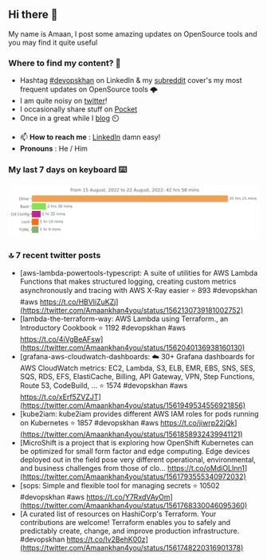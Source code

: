 <!--- [![Hits](https://hits.seeyoufarm.com/api/count/incr/badge.svg?url=https%3A%2F%2Fgithub.com%2Fakhan4u%2Fhit-counter&count_bg=%2379C83D&title_bg=%23555555&icon=&icon_color=%23E7E7E7&title=visits&edge_flat=false)](https://hits.seeyoufarm.com) --->

## Hi there 👋

My name is Amaan, I post some amazing updates on OpenSource tools and you may find it quite useful

### Where to find my content? 🤔

* Hashtag [#devopskhan](https://www.linkedin.com/feed/hashtag/devopskhan/) on LinkedIn & my [subreddit](https://www.reddit.com/r/devopskhan/) cover's my most frequent updates on OpenSource tools 🌩️
* I am quite noisy on [twitter](https://twitter.com/Amaankhan4you)!
* I occasionally share stuff on [Pocket](https://getpocket.com/@ej6g8d1dp2829A16a9Tf5d4T6bAMp3d8791rejDe86yem3bm4e14ex4fT4dluk29)
* Once in a great while I [blog](https://linuxparrot.com/) ⏲️


- 📫 **How to reach me** : [LinkedIn](https://www.linkedin.com/in/amaan-khan-linux-ninja) damn easy!
- **Pronouns** : He / Him

### My last 7 days on keyboard ⌨️

<img src="https://github.com/akhan4u/akhan4u/blob/main/images/stat.svg" alt="Amaan's Wakatime Activity!"/>

### 🔝 7 recent twitter posts
<!-- DEVDOJO:START -->
- [aws-lambda-powertools-typescript: A suite of utilities for AWS Lambda Functions that makes structured logging, creating custom metrics asynchronously and tracing with AWS X-Ray easier
⭐️ 893
#devopskhan #aws
https://t.co/HBVliZuKZj](https://twitter.com/Amaankhan4you/status/1562130739181002752)
- [lambda-the-terraform-way: AWS Lambda using Terraform., an Introductory Cookbook
⭐️ 1192
#devopskhan #aws
https://t.co/4iVgBeAFsw](https://twitter.com/Amaankhan4you/status/1562040136938160130)
- [grafana-aws-cloudwatch-dashboards: :cloud: 30+ Grafana dashboards for AWS CloudWatch metrics: EC2, Lambda, S3, ELB, EMR, EBS, SNS, SES, SQS, RDS, EFS, ElastiCache, Billing, API Gateway, VPN, Step Functions, Route 53, CodeBuild, ...
⭐️ 1574
#devopskhan #aws
https://t.co/xErf5ZVZJT](https://twitter.com/Amaankhan4you/status/1561949534556921856)
- [kube2iam: kube2iam  provides different AWS IAM roles for pods running on Kubernetes
⭐️ 1857
#devopskhan #aws
https://t.co/jiwrp22jQk](https://twitter.com/Amaankhan4you/status/1561858932439941121)
- [MicroShift is a project that is exploring how OpenShift Kubernetes can be optimized for small form factor and edge computing. Edge devices deployed out in the field pose very different operational, environmental, and business challenges from those of clo… https://t.co/oMdiOLInn1](https://twitter.com/Amaankhan4you/status/1561793555340972032)
- [sops: Simple and flexible tool for managing secrets
⭐️ 10502
#devopskhan #aws
https://t.co/Y7RxdVAyOm](https://twitter.com/Amaankhan4you/status/1561768330046095360)
- [A curated list of resources on HashiCorp&#39;s Terraform. Your contributions are welcome! Terraform enables you to safely and predictably create, change, and improve production infrastructure. #devopskhan https://t.co/Iv2BehK00z](https://twitter.com/Amaankhan4you/status/1561748220316901378)
<!-- DEVDOJO:END -->

<!-- ![Amaan's GitHub stats](https://github-readme-stats.vercel.app/api?username=akhan4u&count_private=true&show_icons=true&hide=contribs) -->
